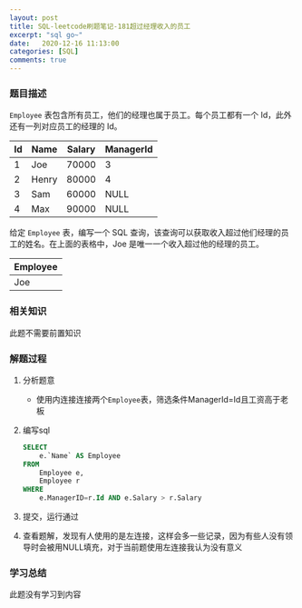 ```yaml
---
layout: post
title: SQL-leetcode刷题笔记-181超过经理收入的员工
excerpt: "sql go~"
date:   2020-12-16 11:13:00
categories: [SQL]
comments: true
---
```


### 题目描述

`Employee` 表包含所有员工，他们的经理也属于员工。每个员工都有一个 Id，此外还有一列对应员工的经理的 Id。

| Id   | Name  | Salary | ManagerId |
| ---- | ----- | ------ | --------- |
| 1    | Joe   | 70000  | 3         |
| 2    | Henry | 80000  | 4         |
| 3    | Sam   | 60000  | NULL      |
| 4    | Max   | 90000  | NULL      |

给定 `Employee` 表，编写一个 SQL 查询，该查询可以获取收入超过他们经理的员工的姓名。在上面的表格中，Joe 是唯一一个收入超过他的经理的员工。

| Employee |
| -------- |
| Joe      |

### 相关知识

此题不需要前置知识

### 解题过程

1. 分析题意

   * 使用内连接连接两个`Employee`表，筛选条件ManagerId=Id且工资高于老板
   
2. 编写sql

   ```sql
   SELECT
       e.`Name` AS Employee
   FROM
       Employee e,
       Employee r
   WHERE
       e.ManagerID=r.Id AND e.Salary > r.Salary
   ```

3. 提交，运行通过

4. 查看题解，发现有人使用的是左连接，这样会多一些记录，因为有些人没有领导时会被用NULL填充，对于当前题使用左连接我认为没有意义

### 学习总结

此题没有学习到内容